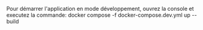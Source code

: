 Pour démarrer l'application en mode développement, ouvrez la console et executez la commande: 
docker compose -f docker-compose.dev.yml up --build